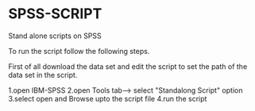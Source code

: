 # SPSS-SCRIPT
Stand alone scripts on SPSS

To run the script follow the following steps.

First of all download the data set and edit the script to set the path of the data set in the script.

1.open IBM-SPSS
2.open Tools tab--> select "Standalong Script" option
3.select open and Browse upto the script file
4.run the script 